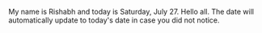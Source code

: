 My name is Rishabh and today is Saturday, July 27. Hello all. The date will automatically update to today's date in case you did not notice.
